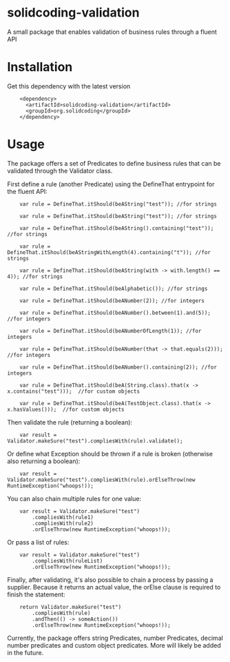 # solidcoding-validation

A small package that enables validation of business rules through a fluent API

# Installation

Get this dependency with the latest version

```
    <dependency>
      <artifactId>solidcoding-validation</artifactId>
      <groupId>org.solidcoding</groupId>
    </dependency>
```

# Usage

The package offers a set of Predicates to define business rules that can be validated through the
Validator class.

First define a rule (another Predicate) using the DefineThat entrypoint for the fluent API:

```
    var rule = DefineThat.itShould(beAString("test")); //for strings

    var rule = DefineThat.itShould(beAString("test")); //for strings

    var rule = DefineThat.itShould(beAString().containing("test")); //for strings

    var rule = DefineThat.itShould(beAStringWithLength(4).containing("t")); //for strings

    var rule = DefineThat.itShould(beAString(with -> with.length() == 4)); //for strings

    var rule = DefineThat.itShould(beAlphabetic()); //for strings

    var rule = DefineThat.itShould(beANumber(2)); //for integers

    var rule = DefineThat.itShould(beANumber().between(1).and(5)); //for integers

    var rule = DefineThat.itShould(beANumberOfLength(1)); //for integers

    var rule = DefineThat.itShould(beANumber(that -> that.equals(2))); //for integers

    var rule = DefineThat.itShould(beANumber().containing(2)); //for integers

    var rule = DefineThat.itShould(beA(String.class).that(x -> x.contains("test")));  //for custom objects

    var rule = DefineThat.itShould(beA(TestObject.class).that(x -> x.hasValues()));  //for custom objects
```

Then validate the rule (returning a boolean):

```
    var result = Validator.makeSure("test").compliesWith(rule).validate();
```

Or define what Exception should be thrown if a rule is broken (otherwise also returning a boolean):

```
    var result = Validator.makeSure("test").compliesWith(rule).orElseThrow(new RuntimeException("whoops!));
```

You can also chain multiple rules for one value:

```
    var result = Validator.makeSure("test")
        .compliesWith(rule1)
        .compliesWith(rule2)
        .orElseThrow(new RuntimeException("whoops!));
```

Or pass a list of rules:
```
    var result = Validator.makeSure("test")
        .compliesWith(ruleList)
        .orElseThrow(new RuntimeException("whoops!));
```

Finally, after validating, it's also possible to chain a process by passing a supplier. Because it returns an actual value, the orElse clause is required to finish the statement:
```
    return Validator.makeSure("test")
        .compliesWith(rule)
        .andThen(() -> someAction())
        .orElseThrow(new RuntimeException("whoops!));
```

Currently, the package offers string Predicates, number Predicates, decimal number predicates and custom object predicates. More will likely be added in the
future.

